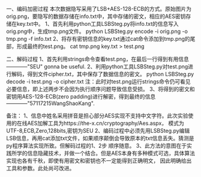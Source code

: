 一、编码加密过程
  本次数据隐写采用了LSB+AES-128-ECB的方式。原始图片为orig.png，要隐写的数据存储在info.txt中，其中存储的密文，相应的AES密钥存储在key.txt中。
  1、首先利用python工具LSBSteg.py将info.txt的信息写入orig.png中，生成tmp.png文件。
     python LSBSteg.py encode -i orig.png -o tmp.png -f info.txt
  2、将存有密钥信息的key.txt通过cat命令添加到tmp.png的尾部，形成最终的test.png。
     cat tmp.png key.txt > test.png
     
二、解码过程
  1、首先利用strings命令查看test.png，在最后一行得到有用信息————"SEU" gonna be useful.
  2、利用python工具LSBSteg.py对test.png进行解码，得到文件cipher.txt，其中保存了数据信息的密文。
     python LSBSteg.py decode -i test.png -o cipher.txt
     注：此时对test.png运行strings命令仍可看见必要信息，即上述两步不会因为执行顺序问题导致信息受损。
  3、将得到的密文和密钥用AES-128-ECB(zero padding)进行解密，得到最终的信息————"57117215WangShaoKang".
  
备注：
  1、信息中姓名采用拼音是担心部分AES实现不支持中文字符。此次实验使用的在线AES加解工具为https://the-x.cn/cryptography/Aes.aspx，
     模式为UTF-8,ECB,Zero,128bits,密钥为SEU
  2、编码过程中必须先用LSBSteg.py编辑LSB信息，再用cat添加txt文件，如果顺序颠倒会导致原本的txt信息丢失。猜测是py程序算法实现所致。但解码过程的1、2步
     顺序随意。
  3、此方法的意图在于实践所学的信息隐藏技术，并做一个结合。但是AES本身有多种模式可选，具体算法实现也各有千秋，即使有用密文和密钥也不一定能得到正确明文，
     因此明确给出工具和参数。此处尚可改进。
